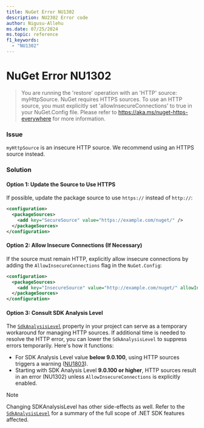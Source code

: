 ```yaml
---
title: NuGet Error NU1302
description: NU2302 Error code
author: Nigusu-Allehu
ms.date: 07/25/2024
ms.topic: reference
f1_keywords: 
  - "NU1302"
---
```


# NuGet Error NU1302

> You are running the 'restore' operation with an 'HTTP' source: myHttpSource. NuGet requires HTTPS sources. To use an HTTP source, you must explicitly set 'allowInsecureConnections' to true in your NuGet.Config file. Please refer to https://aka.ms/nuget-https-everywhere for more information.

### Issue

`myHttpSource` is an insecure HTTP source. We recommend using an HTTPS source instead.

### Solution

#### Option 1: Update the Source to Use HTTPS

If possible, update the package source to use `https://` instead of `http://`:

```xml
<configuration>
  <packageSources>
    <add key="SecureSource" value="https://example.com/nuget/" />
  </packageSources>
</configuration>
```

#### Option 2: Allow Insecure Connections (If Necessary)

If the source must remain HTTP, explicitly allow insecure connections by adding the `AllowInsecureConnections` flag in the `NuGet.Config`:

```xml
<configuration>
  <packageSources>
    <add key="InsecureSource" value="http://example.com/nuget/" allowInsecureConnections="true" />
  </packageSources>
</configuration>
```

#### Option 3: Consult SDK Analysis Level

The [`SdkAnalysisLevel`](/dotnet/core/project-sdk/msbuild-props#sdkanalysislevel) property in your project can serve as a temporary workaround for managing HTTP sources.
If additional time is needed to resolve the HTTP error, you can lower the `SdkAnalysisLevel` to suppress errors temporarily. 
Here's how it functions:

- For SDK Analysis Level value **below 9.0.100**, using HTTP sources triggers a warning ([NU1803](NU1803.md)).
- Starting with SDK Analysis Level **9.0.100 or higher**, HTTP sources result in an error (NU1302) unless `AllowInsecureConnections` is explicitly enabled.

> [!NOTE]
> Changing SDKAnalysisLevel has other side-effects as well. Refer to the [`SdkAnalysisLevel`](/dotnet/core/project-sdk/msbuild-props#sdkanalysislevel) for a summary of the full scope of .NET SDK features affected.
